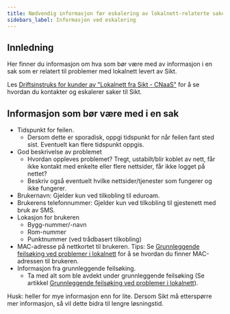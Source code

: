 ```yaml
---
title: Nødvendig informasjon før eskalering av lokalnett-relaterte saker til Sikt.
sidebars_label: Informasjon ved eskalering
---
```


## Innledning

Her finner du informasjon om hva som bør være med av informasjon i en sak som er relatert til problemer med lokalnett levert av Sikt. 

Les [Driftsinstruks for kunder av "Lokalnett fra Sikt - CNaaS"](driftsinstruks-kunde) for å se hvordan du kontakter og eskalerer saker til Sikt.

## Informasjon som bør være med i en sak

- Tidspunkt for feilen.
  - Dersom dette er sporadisk, oppgi tidspunkt for når feilen fant sted sist. Eventuelt kan flere tidspunkt oppgis. 
- God beskrivelse av problemet
  - Hvordan oppleves problemet? Tregt, ustabilt/blir koblet av nett, får ikke kontakt med enkelte eller flere nettsider, får ikke logget på nettet?
  - Beskriv også eventuelt hvilke nettsider/tjenester som fungerer og ikke fungerer. 
- Brukernavn: Gjelder kun ved tilkobling til eduroam. 
- Brukerens telefonnummer: Gjelder kun ved tilkobling til gjestenett med bruk av SMS. 
- Lokasjon for brukeren 
  - Bygg-nummer/-navn
  - Rom-nummer
  - Punktnummer (ved trådbasert tilkobling)
- MAC-adresse på nettkortet til brukeren. Tips: Se [Grunnleggende feilsøking ved problemer i lokalnett](grunnleggende-feilsok-lokalnett#adresser) for å se hvordan du finner MAC-adressen til brukeren. 
- Informasjon fra grunnleggende feilsøking. 
  - Ta med alt som ble avdekt under grunnleggende feilsøking (Se artikkel [Grunnleggende feilsøking ved problemer i lokalnett](grunnleggende-feilsok-lokalnett)). 

Husk: heller for mye informasjon enn for lite. Dersom Sikt må etterspørre mer informasjon, så vil dette bidra til lengre løsningstid. 



